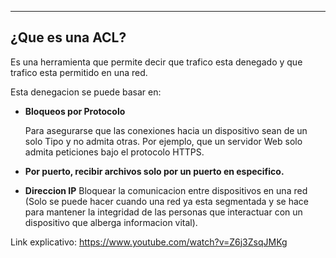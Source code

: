 
---
## ¿Que es una ACL?

Es una herramienta que permite decir que trafico esta denegado y que trafico esta permitido en una red.

Esta denegacion se puede basar en:

- **Bloqueos por Protocolo**
    
    Para asegurarse que las conexiones hacia un dispositivo sean de un solo Tipo y no admita otras. Por ejemplo, que un servidor Web solo admita peticiones bajo el protocolo HTTPS.
    
- **Por puerto, recibir archivos solo por un puerto en especifico.**
	
- **Direccion IP**
	Bloquear la comunicacion entre dispositivos en una red (Solo se puede hacer cuando una red ya esta segmentada y se hace para mantener la integridad de las personas que interactuar con un dispositivo que alberga informacion vital).

Link explicativo: https://www.youtube.com/watch?v=Z6j3ZsqJMKg
